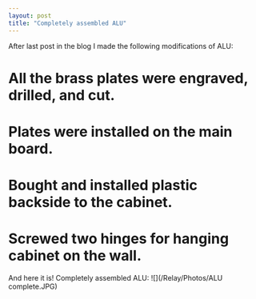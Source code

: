```yaml
---
layout: post
title: "Completely assembled ALU"
---
```


After last post in the blog I made the following modifications of ALU:
# All the brass plates were engraved, drilled, and cut.
# Plates were installed on the main board.
# Bought and installed plastic backside to the cabinet.
# Screwed two hinges for hanging cabinet on the wall.

And here it is! Completely assembled ALU:
![](/Relay/Photos/ALU complete.JPG)

